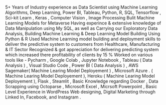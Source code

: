 5+  Years of Industry experience as Data Scientist using Machine Learning Algorithms, Deep Learning, Power BI, Tableau, Python, R, SQL, Tensorflow , Sci-kit Learn , Keras  , Computer Vision , Image Processing 
Bulit Machine Learning Models for Metaverse 
Having experince & extensive knowledge of Data Manipulation using My SQL, as well as Carrying our Exploratory Data Analysis, Building Machine Learning & Deep Learning Model Building Using Python & R 
Used Machine Learning model building and deployment skills to deliver 
the predictive system to customers from Healthcare, Manufacturing & IT Sector 
Recognized & got appreciation for delivering predicting system which increased there profitability of clients by 15 % 
Worked on various tools like -  Pycharm , Google Colab , Jupyter Notebook , Tableau ( Data Analysis ) , Visual Studio Code , Power BI ( Data Analysis ) , AWS Sagemaker( Machine Learing Model Deployement ) , Microsoft Azure .
( Machine Learing Model Deployement ), Heroku ( Machine Learing Model Deployement ), Flask , Steamlit , Basic Knowledge regarding Docker , Data Scrapping using Octoparse , Microsoft Excel , Micrsoft Powerpoint , Basic Level Experience in WordPress Web designing, Digital Marketing through Linked In, Facebook, and Instagram .


